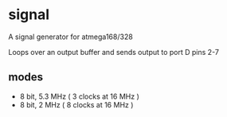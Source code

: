 signal
======

A signal generator for atmega168/328

Loops over an output buffer and sends
output to port D pins 2-7

modes
-----

- 8 bit, 5.3 MHz ( 3 clocks at 16 MHz )
- 8 bit, 2 MHz ( 8 clocks at 16 MHz )
